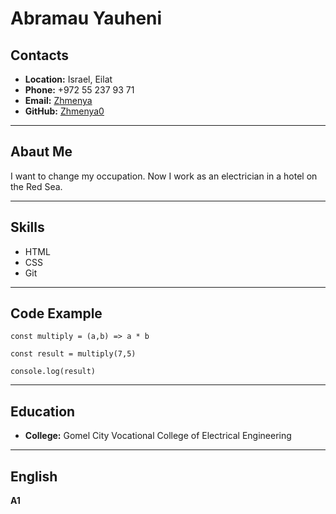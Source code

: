 # **Abramau Yauheni** #
## **Contacts**
* **Location:** Israel, Eilat
* **Phone:** +972 55 237 93 71
* **Email:** [Zhmenya](Zhmenya0@gmail.com)
* **GitHub:** [Zhmenya0](https://github.com/Zhmenya0)
***
## **Abaut Me**
I want to change my occupation.  Now I work as an electrician in a hotel on the Red Sea.
***
## **Skills**
* HTML
* CSS
* Git
***
## **Code Example**
```
const multiply = (a,b) => a * b

const result = multiply(7,5)

console.log(result)
``` 
***
## **Education**
* **College:** Gomel City Vocational College of Electrical Engineering
***
## **English**
**A1**